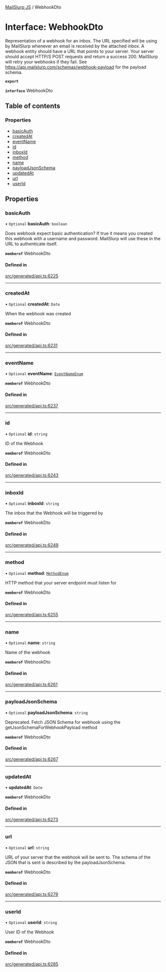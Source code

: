[MailSlurp JS](../README.md) / WebhookDto

# Interface: WebhookDto

Representation of a webhook for an inbox. The URL specified will be using by MailSlurp whenever an email is received by the attached inbox. A webhook entity should have a URL that points to your server. Your server should accept HTTP/S POST requests and return a success 200. MailSlurp will retry your webhooks if they fail. See https://api.mailslurp.com/schemas/webhook-payload for the payload schema.

**`export`**

**`interface`** WebhookDto

## Table of contents

### Properties

- [basicAuth](WebhookDto.md#basicauth)
- [createdAt](WebhookDto.md#createdat)
- [eventName](WebhookDto.md#eventname)
- [id](WebhookDto.md#id)
- [inboxId](WebhookDto.md#inboxid)
- [method](WebhookDto.md#method)
- [name](WebhookDto.md#name)
- [payloadJsonSchema](WebhookDto.md#payloadjsonschema)
- [updatedAt](WebhookDto.md#updatedat)
- [url](WebhookDto.md#url)
- [userId](WebhookDto.md#userid)

## Properties

### basicAuth

• `Optional` **basicAuth**: `boolean`

Does webhook expect basic authentication? If true it means you created this webhook with a username and password. MailSlurp will use these in the URL to authenticate itself.

**`memberof`** WebhookDto

#### Defined in

[src/generated/api.ts:6225](https://github.com/mailslurp/mailslurp-client/blob/f0f645f/src/generated/api.ts#L6225)

___

### createdAt

• `Optional` **createdAt**: `Date`

When the webhook was created

**`memberof`** WebhookDto

#### Defined in

[src/generated/api.ts:6231](https://github.com/mailslurp/mailslurp-client/blob/f0f645f/src/generated/api.ts#L6231)

___

### eventName

• `Optional` **eventName**: [`EventNameEnum`](../enums/WebhookDto.EventNameEnum.md)

**`memberof`** WebhookDto

#### Defined in

[src/generated/api.ts:6237](https://github.com/mailslurp/mailslurp-client/blob/f0f645f/src/generated/api.ts#L6237)

___

### id

• `Optional` **id**: `string`

ID of the Webhook

**`memberof`** WebhookDto

#### Defined in

[src/generated/api.ts:6243](https://github.com/mailslurp/mailslurp-client/blob/f0f645f/src/generated/api.ts#L6243)

___

### inboxId

• `Optional` **inboxId**: `string`

The inbox that the Webhook will be triggered by

**`memberof`** WebhookDto

#### Defined in

[src/generated/api.ts:6249](https://github.com/mailslurp/mailslurp-client/blob/f0f645f/src/generated/api.ts#L6249)

___

### method

• `Optional` **method**: [`MethodEnum`](../enums/WebhookDto.MethodEnum.md)

HTTP method that your server endpoint must listen for

**`memberof`** WebhookDto

#### Defined in

[src/generated/api.ts:6255](https://github.com/mailslurp/mailslurp-client/blob/f0f645f/src/generated/api.ts#L6255)

___

### name

• `Optional` **name**: `string`

Name of the webhook

**`memberof`** WebhookDto

#### Defined in

[src/generated/api.ts:6261](https://github.com/mailslurp/mailslurp-client/blob/f0f645f/src/generated/api.ts#L6261)

___

### payloadJsonSchema

• `Optional` **payloadJsonSchema**: `string`

Deprecated. Fetch JSON Schema for webhook using the getJsonSchemaForWebhookPayload method

**`memberof`** WebhookDto

#### Defined in

[src/generated/api.ts:6267](https://github.com/mailslurp/mailslurp-client/blob/f0f645f/src/generated/api.ts#L6267)

___

### updatedAt

• **updatedAt**: `Date`

**`memberof`** WebhookDto

#### Defined in

[src/generated/api.ts:6273](https://github.com/mailslurp/mailslurp-client/blob/f0f645f/src/generated/api.ts#L6273)

___

### url

• `Optional` **url**: `string`

URL of your server that the webhook will be sent to. The schema of the JSON that is sent is described by the payloadJsonSchema.

**`memberof`** WebhookDto

#### Defined in

[src/generated/api.ts:6279](https://github.com/mailslurp/mailslurp-client/blob/f0f645f/src/generated/api.ts#L6279)

___

### userId

• `Optional` **userId**: `string`

User ID of the Webhook

**`memberof`** WebhookDto

#### Defined in

[src/generated/api.ts:6285](https://github.com/mailslurp/mailslurp-client/blob/f0f645f/src/generated/api.ts#L6285)
